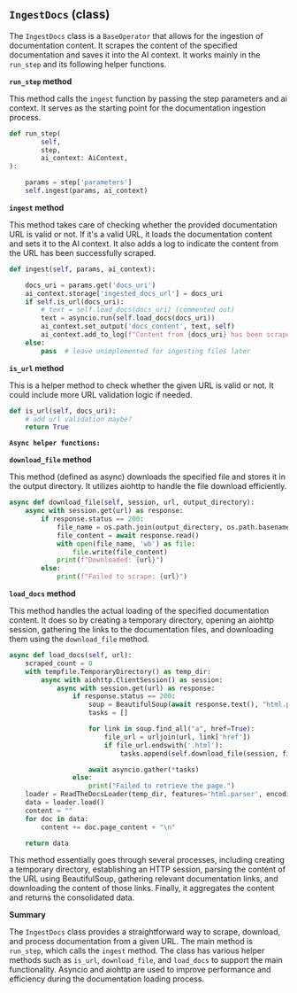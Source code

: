 ## **`IngestDocs` (class)**

The `IngestDocs` class is a `BaseOperator` that allows for the ingestion of documentation content. It scrapes the content of the specified documentation and saves it into the AI context. It works mainly in the `run_step` and its following helper functions.

**`run_step` method**

This method calls the `ingest` function by passing the step parameters and ai context. It serves as the starting point for the documentation ingestion process.

```python
def run_step(
        self,
        step,
        ai_context: AiContext,
):

    params = step['parameters']
    self.ingest(params, ai_context)
```
**`ingest` method**

This method takes care of checking whether the provided documentation URL is valid or not. If it's a valid URL, it loads the documentation content and sets it to the AI context. It also adds a log to indicate the content from the URL has been successfully scraped.

```python
def ingest(self, params, ai_context):

    docs_uri = params.get('docs_uri')
    ai_context.storage['ingested_docs_url'] = docs_uri
    if self.is_url(docs_uri):
        # text = self.load_docs(docs_uri) (commented out)
        text = asyncio.run(self.load_docs(docs_uri))
        ai_context.set_output('docs_content', text, self)
        ai_context.add_to_log(f"Content from {docs_uri} has been scraped.")
    else:
        pass  # leave unimplemented for ingesting files later
```

**`is_url` method**

This is a helper method to check whether the given URL is valid or not. It could include more URL validation logic if needed.

```python
def is_url(self, docs_uri):
    # add url validation maybe?
    return True
```

**`Async helper functions:`**

**`download_file` method**

This method (defined as async) downloads the specified file and stores it in the output directory. It utilizes aiohttp to handle the file download efficiently.

```python
async def download_file(self, session, url, output_directory):
    async with session.get(url) as response:
        if response.status == 200:
            file_name = os.path.join(output_directory, os.path.basename(url))
            file_content = await response.read()
            with open(file_name, 'wb') as file:
                file.write(file_content)
            print(f"Downloaded: {url}")
        else:
            print(f"Failed to scrape: {url}")
```

**`load_docs` method**

This method handles the actual loading of the specified documentation content. It does so by creating a temporary directory, opening an aiohttp session, gathering the links to the documentation files, and downloading them using the `download_file` method.

```python
async def load_docs(self, url):
    scraped_count = 0
    with tempfile.TemporaryDirectory() as temp_dir:
        async with aiohttp.ClientSession() as session:
            async with session.get(url) as response:
                if response.status == 200:
                    soup = BeautifulSoup(await response.text(), "html.parser")
                    tasks = []

                    for link in soup.find_all("a", href=True):
                        file_url = urljoin(url, link['href'])
                        if file_url.endswith('.html'):
                            tasks.append(self.download_file(session, file_url, temp_dir))

                    await asyncio.gather(*tasks)
                else:
                    print("Failed to retrieve the page.")
    loader = ReadTheDocsLoader(temp_dir, features='html.parser', encoding='utf-8')
    data = loader.load()
    content = ""
    for doc in data:
        content += doc.page_content + "\n"

    return data
```

This method essentially goes through several processes, including creating a temporary directory, establishing an HTTP session, parsing the content of the URL using BeautifulSoup, gathering relevant documentation links, and downloading the content of those links. Finally, it aggregates the content and returns the consolidated data.

**Summary**

The `IngestDocs` class provides a straightforward way to scrape, download, and process documentation from a given URL. The main method is `run_step`, which calls the `ingest` method. The class has various helper methods such as `is_url`, `download_file`, and `load_docs` to support the main functionality. Asyncio and aiohttp are used to improve performance and efficiency during the documentation loading process.